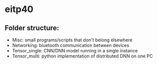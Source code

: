 # eitp40

## Folder structure:
- Misc: small programs/scripts that don't belong elsewhere
- Networking: bluetooth communication between devices
- Tensor_single: CNN/DNN model running in a single instance
- Tensor_multi: python implementation of distributed DNN on one PC